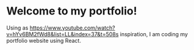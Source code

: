 # Welcome to my portfolio!

Using as https://www.youtube.com/watch?v=hYv6BM2fWd8&list=LL&index=37&t=508s inspiration, I am coding my portfolio website using React.
